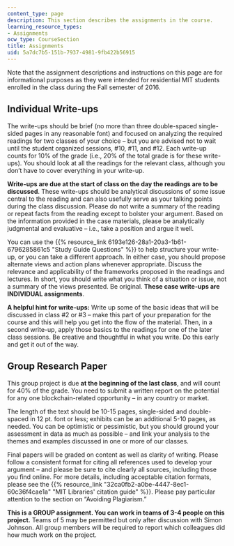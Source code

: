 ```yaml
---
content_type: page
description: This section describes the assignments in the course.
learning_resource_types:
- Assignments
ocw_type: CourseSection
title: Assignments
uid: 5a7dc7b5-151b-7937-4981-9fb422b56915
---
```


Note that the assignment descriptions and instructions on this page are for informational purposes as they were intended for residential MIT students enrolled in the class during the Fall semester of 2016.

Individual Write-ups
--------------------

The write-ups should be brief (no more than three double-spaced single-sided pages in any reasonable font) and focused on analyzing the required readings for two classes of your choice – but you are advised not to wait until the student organized sessions, #10, #11, and #12. Each write-up counts for 10% of the grade (i.e., 20% of the total grade is for these write-ups). You should look at all the readings for the relevant class, although you don’t have to cover everything in your write-up.

**Write-ups are due at the start of class on the day the readings are to be discussed**. These write-ups should be analytical discussions of some issue central to the reading and can also usefully serve as your talking points during the class discussion. Please do not write a summary of the reading or repeat facts from the reading except to bolster your argument. Based on the information provided in the case materials, please be analytically judgmental and evaluative – i.e., take a position and argue it well.

You can use the {{% resource_link 6193e126-28a1-20a3-1b61-6796285861c5 "Study Guide Questions" %}} to help structure your write-up, or you can take a different approach. In either case, you should propose alternate views and action plans whenever appropriate. Discuss the relevance and applicability of the frameworks proposed in the readings and lectures. In short, you should write what you think of a situation or issue, not a summary of the views presented. Be original. **These case write-ups are INDIVIDUAL assignments**.

**A helpful hint for write-ups:** Write up some of the basic ideas that will be discussed in class #2 or #3 – make this part of your preparation for the course and this will help you get into the flow of the material. Then, in a second write-up, apply those basics to the readings for one of the later class sessions. Be creative and thoughtful in what you write. Do this early and get it out of the way.

Group Research Paper
--------------------

This group project is due **at the beginning of the last class**, and will count for 40% of the grade. You need to submit a written report on the potential for any one blockchain-related opportunity – in any country or market.

The length of the text should be 10-15 pages, single-sided and double-spaced in 12 pt. font or less; exhibits can be an additional 5-10 pages, as needed. You can be optimistic or pessimistic, but you should ground your assessment in data as much as possible – and link your analysis to the themes and examples discussed in one or more of our classes.

Final papers will be graded on content as well as clarity of writing. Please follow a consistent format for citing all references used to develop your argument – and please be sure to cite clearly all sources, including those you find online. For more details, including acceptable citation formats, please see the {{% resource_link "32ca0fb2-a0be-4447-8ec1-60c36f4cae1a" "MIT Libraries' citation guide" %}}. Please pay particular attention to the section on “Avoiding Plagiarism.”

**This is a GROUP assignment. You can work in teams of 3-4 people on this project.** Teams of 5 may be permitted but only after discussion with Simon Johnson. All group members will be required to report which colleagues did how much work on the project.